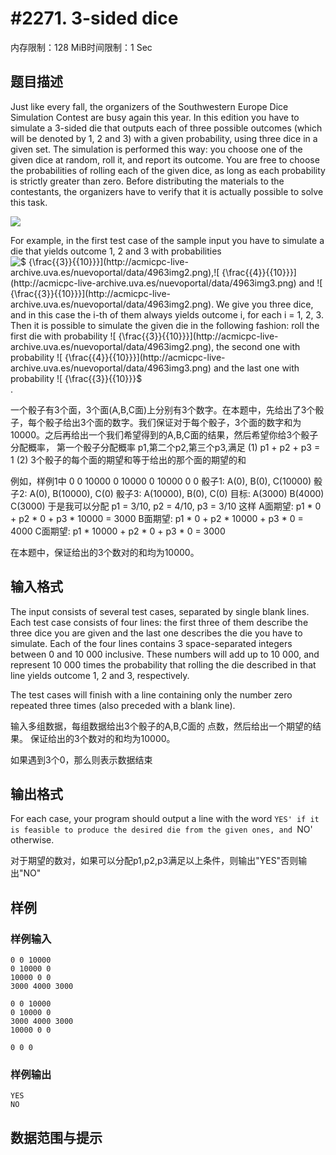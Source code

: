 # #2271. 3-sided dice

内存限制：128 MiB时间限制：1 Sec

## 题目描述

Just like every fall, the organizers of the Southwestern Europe Dice Simulation Contest are busy again this year. In this edition you have to simulate a 3-sided die that outputs each of three possible outcomes (which will be denoted by 1, 2 and 3) with a given probability, using three dice in a given set. The simulation is performed this way: you choose one of the given dice at random, roll it, and report its outcome. You are free to choose the probabilities of rolling each of the given dice, as long as each probability is strictly greater than zero. Before distributing the materials to the contestants, the organizers have to verify that it is actually possible to solve this task.

![](http://acmicpc-live-archive.uva.es/nuevoportal/data/p4963.jpg)

For example, in the first test case of the sample input you have to simulate a die that yields outcome 1, 2 and 3 with probabilities ![$ {\frac{{3}}{{10}}}$](http://acmicpc-live-archive.uva.es/nuevoportal/data/4963img2.png),![$ {\frac{{4}}{{10}}}$](http://acmicpc-live-archive.uva.es/nuevoportal/data/4963img3.png) and ![$ {\frac{{3}}{{10}}}$](http://acmicpc-live-archive.uva.es/nuevoportal/data/4963img2.png). We give you three dice, and in this case the i-th of them always yields outcome i, for each i = 1, 2, 3. Then it is possible to simulate the given die in the following fashion: roll the first die with probability ![$ {\frac{{3}}{{10}}}$](http://acmicpc-live-archive.uva.es/nuevoportal/data/4963img2.png), the second one with probability ![$ {\frac{{4}}{{10}}}$](http://acmicpc-live-archive.uva.es/nuevoportal/data/4963img3.png) and the last one with probability ![$ {\frac{{3}}{{10}}}$](http://acmicpc-live-archive.uva.es/nuevoportal/data/4963img2.png).


一个骰子有3个面，3个面(A,B,C面)上分别有3个数字。在本题中，先给出了3个骰子，每个骰子给出3个面的数字。我们保证对于每个骰子，3个面的数字和为10000。之后再给出一个我们希望得到的A,B,C面的结果，然后希望你给3个骰子分配概率， 第一个骰子分配概率 p1,第二个p2,第三个p3,满足
(1) p1 + p2 + p3 = 1
(2) 3个骰子的每个面的期望和等于给出的那个面的期望的和

例如，样例1中
0 0 10000
0 10000 0
10000 0 0
骰子1: A(0), B(0), C(10000)
骰子2: A(0), B(10000), C(0)
骰子3: A(10000), B(0), C(0)
目标: A(3000) B(4000) C(3000)
于是我可以分配 p1 = 3/10, p2 = 4/10, p3 = 3/10
这样
A面期望: p1 * 0 + p2 * 0 + p3 * 10000 = 3000
B面期望: p1 * 0 + p2 * 10000 + p3 * 0 = 4000
C面期望: p1 * 10000 + p2 * 0 + p3 * 0 = 3000

在本题中，保证给出的3个数对的和均为10000。

## 输入格式

The input consists of several test cases, separated by single blank lines. Each test case consists of four lines: the first three of them describe the three dice you are given and the last one describes the die you have to simulate. Each of the four lines contains 3 space-separated integers between 0 and 10 000 inclusive. These numbers will add up to 10 000, and represent 10 000 times the probability that rolling the die described in that line yields outcome 1, 2 and 3, respectively.

The test cases will finish with a line containing only the number zero repeated three times (also preceded with a blank line).

输入多组数据，每组数据给出3个骰子的A,B,C面的 点数，然后给出一个期望的结果。
保证给出的3个数对的和均为10000。

如果遇到3个0，那么则表示数据结束

## 输出格式

For each case, your program should output a line with the word `YES' if it is feasible to produce the desired die from the given ones, and `NO' otherwise.


对于期望的数对，如果可以分配p1,p2,p3满足以上条件，则输出"YES"否则输出"NO"

## 样例

### 样例输入

    
    0 0 10000
    0 10000 0
    10000 0 0
    3000 4000 3000
    
    0 0 10000
    0 10000 0
    3000 4000 3000
    10000 0 0
    
    0 0 0
    
    
    
    
    

### 样例输出

    
    YES
    NO
    
    

## 数据范围与提示
